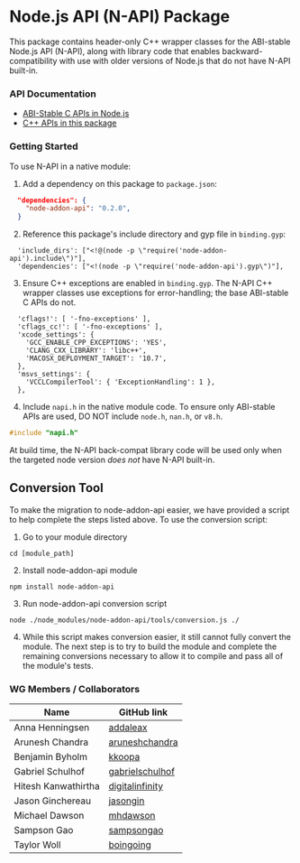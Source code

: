 # Node.js API (N-API) Package

This package contains header-only C++ wrapper classes for the ABI-stable
Node.js API (N-API), along with library code that enables
backward-compatibility with use with older versions of Node.js that do
not have N-API built-in.

### API Documentation

 - [ABI-Stable C APIs in Node.js](https://nodejs.org/api/n-api.html)
 - [C++ APIs in this package](https://nodejs.github.io/node-addon-api/namespace_napi.html)

### Getting Started

To use N-API in a native module:
  1. Add a dependency on this package to `package.json`:
```json
  "dependencies": {
    "node-addon-api": "0.2.0",
  }
```

  2. Reference this package's include directory and gyp file in `binding.gyp`:
```gyp
  'include_dirs': ["<!@(node -p \"require('node-addon-api').include\")"],
  'dependencies': ["<!(node -p \"require('node-addon-api').gyp\")"],
```

  3. Ensure C++ exceptions are enabled in `binding.gyp`.
     The N-API C++ wrapper classes use exceptions for error-handling;
     the base ABI-stable C APIs do not.
```gyp
  'cflags!': [ '-fno-exceptions' ],
  'cflags_cc!': [ '-fno-exceptions' ],
  'xcode_settings': {
    'GCC_ENABLE_CPP_EXCEPTIONS': 'YES',
    'CLANG_CXX_LIBRARY': 'libc++',
    'MACOSX_DEPLOYMENT_TARGET': '10.7',
  },
  'msvs_settings': {
    'VCCLCompilerTool': { 'ExceptionHandling': 1 },
  },
```

  4. Include `napi.h` in the native module code.
     To ensure only ABI-stable APIs are used, DO NOT include
     `node.h`, `nan.h`, or `v8.h`.
```C++
#include "napi.h"
```

At build time, the N-API back-compat library code will be used only when the
targeted node version *does not* have N-API built-in.

## Conversion Tool
To make the migration to node-addon-api easier, we have provided a script to help
complete the steps listed above. To use the conversion script:
  1. Go to your module directory
```
cd [module_path]
```
  2. Install node-addon-api module
```
npm install node-addon-api
```
  3. Run node-addon-api conversion script
```
node ./node_modules/node-addon-api/tools/conversion.js ./
```
  4. While this script makes conversion easier, it still cannot fully convert
the module. The next step is to try to build the module and complete the
remaining conversions necessary to allow it to compile and pass all of the
module's tests.


<a name="collaborators"></a>
### WG Members / Collaborators
| Name                | GitHub link                                           |
| ------------------- | ----------------------------------------------------- |
| Anna Henningsen     | [addaleax](https://github.com/addaleax)               |
| Arunesh Chandra     | [aruneshchandra](https://github.com/aruneshchandra)   |
| Benjamin Byholm     | [kkoopa](https://github.com/kkoopa)                   |
| Gabriel Schulhof    | [gabrielschulhof](https://github.com/gabrielschulhof) |
| Hitesh Kanwathirtha | [digitalinfinity](https://github.com/digitalinfinity) |
| Jason Ginchereau    | [jasongin](https://github.com/jasongin)               |
| Michael Dawson      | [mhdawson](https://github.com/mhdawson)               |
| Sampson Gao         | [sampsongao](https://github.com/sampsongao)           |
| Taylor Woll         | [boingoing](https://github.com/boingoing)             |
